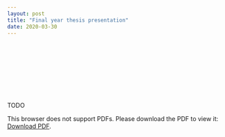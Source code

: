 ```yaml
---
layout: post
title: "Final year thesis presentation"
date: 2020-03-30
---
```


TODO
<object data="https://github.com/iamrajee/iamrajee.github.io/blob/master/_posts/pdf/MTC_Multi_Arm.pdf" type="application/pdf" width="700px" height="700px">
    <embed src="https://github.com/iamrajee/iamrajee.github.io/blob/master/_posts/pdf/MTC_Multi_Arm.pdf">
        <p>This browser does not support PDFs. Please download the PDF to view it: <a href="https://github.com/iamrajee/iamrajee.github.io/blob/master/_posts/pdf/MTC_Multi_Arm.pdf">Download PDF</a>.</p>
    </embed>
</object>

